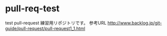 # pull-req-test
test
pull-request 練習用リポジトリです。
参考URL
http://www.backlog.jp/git-guide/pull-request/pull-request1_1.html
